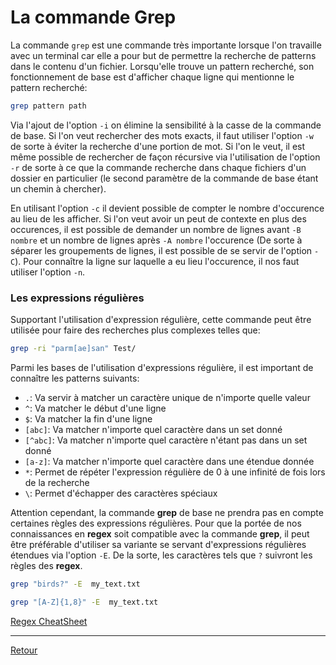 # La commande Grep

La commande `grep` est une commande très importante lorsque l'on travaille avec un terminal car elle a pour but de permettre la recherche de patterns dans le contenu d'un fichier. Lorsqu'elle trouve un pattern recherché, son fonctionnement de base est d'afficher chaque ligne qui mentionne le pattern recherché:

```bash
grep pattern path
```

Via l'ajout de l'option `-i` on élimine la sensibilité à la casse de la commande de base. Si l'on veut rechercher des mots exacts, il faut utiliser l'option `-w` de sorte à éviter la recherche d'une portion de mot. Si l'on le veut, il est même possible de rechercher de façon récursive via l'utilisation de l'option `-r` de sorte à ce que la commande recherche dans chaque fichiers d'un dossier en particulier (le second paramètre de la commande de base étant un chemin à chercher).

En utilisant l'option `-c` il devient possible de compter le nombre d'occurence au lieu de les afficher. Si l'on veut avoir un peut de contexte en plus des occurences, il est possible de demander un nombre de lignes avant `-B nombre` et un nombre de lignes après `-A nombre` l'occurence (De sorte à séparer les groupements de lignes, il est possible de se servir de l'option `-C`). Pour connaître la ligne sur laquelle a eu lieu l'occurence, il nos faut utiliser l'option `-n`.

### Les expressions régulières

Supportant l'utilisation d'expression régulière, cette commande peut être utilisée pour faire des recherches plus complexes telles que:

```bash
grep -ri "parm[ae]san" Test/
```

Parmi les bases de l'utilisation d'expressions régulière, il est important de connaître les patterns suivants:

- `.`: Va servir à matcher un caractère unique de n'importe quelle valeur
- `^`: Va matcher le début d'une ligne
- `$`: Va matcher la fin d'une ligne
- `[abc]`: Va matcher n'importe quel caractère dans un set donné
- `[^abc]`: Va matcher n'importe quel caractère n'étant pas dans un set donné
- `[a-z]`: Va matcher n'importe quel caractère dans une étendue donnée
- `*`: Permet de répéter l'expression régulière de 0 à une infinité de fois lors de la recherche
- `\`: Permet d'échapper des caractères spéciaux

Attention cependant, la commande **grep** de base ne prendra pas en compte certaines règles des expressions régulières. Pour que la portée de nos connaissances en **regex** soit compatible avec la commande **grep**, il peut être préférable d'utiliser sa variante se servant d'expressions régulières étendues via l'option `-E`. De la sorte, les caractères tels que `?` suivront les règles des **regex**.

```bash
grep "birds?" -E  my_text.txt

grep "[A-Z]{1,8}" -E  my_text.txt
```

[Regex CheatSheet](https://www.rexegg.com/regex-quickstart.html)

---

[Retour](../README.md)

